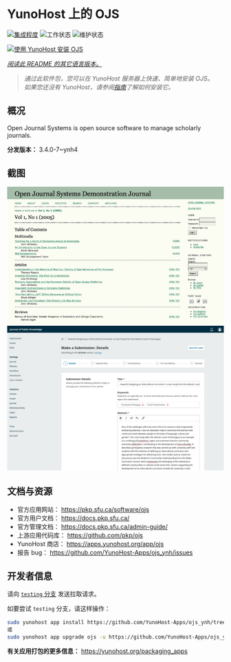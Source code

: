 <!--
注意：此 README 由 <https://github.com/YunoHost/apps/tree/master/tools/readme_generator> 自动生成
请勿手动编辑。
-->

# YunoHost 上的 OJS

[![集成程度](https://dash.yunohost.org/integration/ojs.svg)](https://ci-apps.yunohost.org/ci/apps/ojs/) ![工作状态](https://ci-apps.yunohost.org/ci/badges/ojs.status.svg) ![维护状态](https://ci-apps.yunohost.org/ci/badges/ojs.maintain.svg)

[![使用 YunoHost 安装 OJS](https://install-app.yunohost.org/install-with-yunohost.svg)](https://install-app.yunohost.org/?app=ojs)

*[阅读此 README 的其它语言版本。](./ALL_README.md)*

> *通过此软件包，您可以在 YunoHost 服务器上快速、简单地安装 OJS。*  
> *如果您还没有 YunoHost，请参阅[指南](https://yunohost.org/install)了解如何安装它。*

## 概况

Open Journal Systems is open source software to manage scholarly journals.


**分发版本：** 3.4.0-7~ynh4

## 截图

![OJS 的截图](./doc/screenshots/Open_Journal_Systems_interface_screenshot.png)
![OJS 的截图](./doc/screenshots/screenshot.png)

## 文档与资源

- 官方应用网站： <https://pkp.sfu.ca/software/ojs>
- 官方用户文档： <https://docs.pkp.sfu.ca/>
- 官方管理文档： <https://docs.pkp.sfu.ca/admin-guide/>
- 上游应用代码库： <https://github.com/pkp/ojs>
- YunoHost 商店： <https://apps.yunohost.org/app/ojs>
- 报告 bug： <https://github.com/YunoHost-Apps/ojs_ynh/issues>

## 开发者信息

请向 [`testing` 分支](https://github.com/YunoHost-Apps/ojs_ynh/tree/testing) 发送拉取请求。

如要尝试 `testing` 分支，请这样操作：

```bash
sudo yunohost app install https://github.com/YunoHost-Apps/ojs_ynh/tree/testing --debug
或
sudo yunohost app upgrade ojs -u https://github.com/YunoHost-Apps/ojs_ynh/tree/testing --debug
```

**有关应用打包的更多信息：** <https://yunohost.org/packaging_apps>
